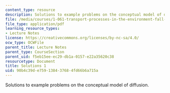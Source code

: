 ```yaml
---
content_type: resource
description: Solutions to example problems on the conceptual model of diffusion.
file: /media/courses/1-061-transport-processes-in-the-environment-fall-2008/90b4c39de759138437684fd66b6a715a_solutions1.pdf
file_type: application/pdf
learning_resource_types:
- Lecture Notes
license: https://creativecommons.org/licenses/by-nc-sa/4.0/
ocw_type: OCWFile
parent_title: Lecture Notes
parent_type: CourseSection
parent_uid: f5eb15ee-ec29-db1a-0157-e22a35620c38
resourcetype: Document
title: Solutions 1
uid: 90b4c39d-e759-1384-3768-4fd66b6a715a
---
```

Solutions to example problems on the conceptual model of diffusion.